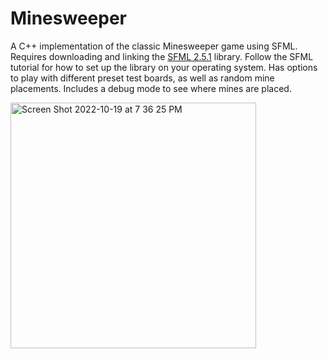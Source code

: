 # Minesweeper
A C++ implementation of the classic Minesweeper game using SFML. Requires downloading and linking the
[SFML 2.5.1](https://www.sfml-dev.org/download/sfml/2.5.1/) library. Follow the SFML tutorial for how to set up the library on your operating system.
Has options to play with different preset test boards, as well as random mine placements. Includes a debug mode to see where mines are placed.

<img width="393" alt="Screen Shot 2022-10-19 at 7 36 25 PM" src="https://user-images.githubusercontent.com/62037622/196764414-407a824d-bb16-4c41-a8af-b49070d17cd9.png">
